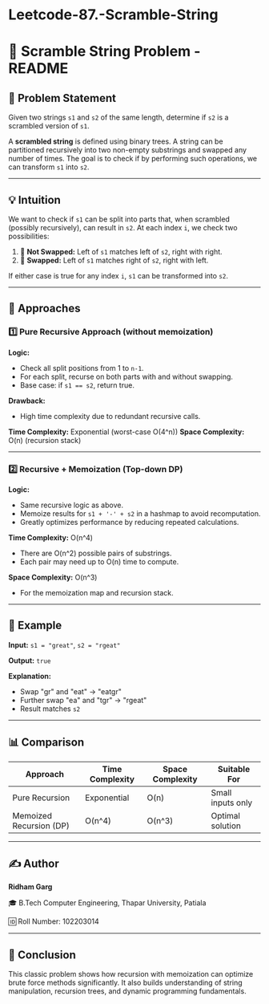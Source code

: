 # Leetcode-87.-Scramble-String
# 🔀 Scramble String Problem - README

## 📘 Problem Statement

Given two strings `s1` and `s2` of the same length, determine if `s2` is a scrambled version of `s1`.

A **scrambled string** is defined using binary trees. A string can be partitioned recursively into two non-empty substrings and swapped any number of times. The goal is to check if by performing such operations, we can transform `s1` into `s2`.

---

## 💡 Intuition

We want to check if `s1` can be split into parts that, when scrambled (possibly recursively), can result in `s2`. At each index `i`, we check two possibilities:

1. 🔁 **Not Swapped:** Left of `s1` matches left of `s2`, right with right.
2. 🔀 **Swapped:** Left of `s1` matches right of `s2`, right with left.

If either case is true for any index `i`, `s1` can be transformed into `s2`.

---

## 🚀 Approaches

### 1️⃣ Pure Recursive Approach (without memoization)

**Logic:**

* Check all split positions from 1 to `n-1`.
* For each split, recurse on both parts with and without swapping.
* Base case: if `s1 == s2`, return true.

**Drawback:**

* High time complexity due to redundant recursive calls.

**Time Complexity:** Exponential (worst-case O(4^n))
**Space Complexity:** O(n) (recursion stack)

---

### 2️⃣ Recursive + Memoization (Top-down DP)

**Logic:**

* Same recursive logic as above.
* Memoize results for `s1 + '-' + s2` in a hashmap to avoid recomputation.
* Greatly optimizes performance by reducing repeated calculations.

**Time Complexity:** O(n^4)

* There are O(n^2) possible pairs of substrings.
* Each pair may need up to O(n) time to compute.

**Space Complexity:** O(n^3)

* For the memoization map and recursion stack.

---

## 🧪 Example

**Input:**
`s1 = "great"`, `s2 = "rgeat"`

**Output:** `true`

**Explanation:**

* Swap "gr" and "eat" → "eatgr"
* Further swap "ea" and "tgr" → "rgeat"
* Result matches `s2`

---

## 📊 Comparison

| Approach                | Time Complexity | Space Complexity | Suitable For      |
| ----------------------- | --------------- | ---------------- | ----------------- |
| Pure Recursion          | Exponential     | O(n)             | Small inputs only |
| Memoized Recursion (DP) | O(n^4)          | O(n^3)           | Optimal solution  |

---

## ✍️ Author

**Ridham Garg**

🎓 B.Tech Computer Engineering, Thapar University, Patiala

🆔 Roll Number: 102203014

---

## 🎉 Conclusion

This classic problem shows how recursion with memoization can optimize brute force methods significantly. It also builds understanding of string manipulation, recursion trees, and dynamic programming fundamentals.
